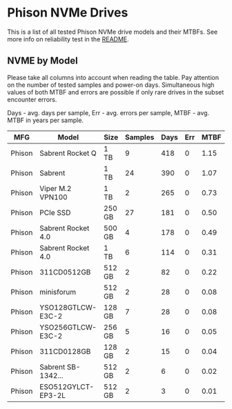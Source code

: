 Phison NVMe Drives
==================

This is a list of all tested Phison NVMe drive models and their MTBFs. See more
info on reliability test in the [README](https://github.com/bsdhw/SMART).

NVME by Model
------------

Please take all columns into account when reading the table. Pay attention on the
number of tested samples and power-on days. Simultaneous high values of both MTBF
and errors are possible if only rare drives in the subset encounter errors.

Days - avg. days per sample,
Err  - avg. errors per sample,
MTBF - avg. MTBF in years per sample.

| MFG       | Model              | Size   | Samples | Days  | Err   | MTBF |
|-----------|--------------------|--------|---------|-------|-------|------|
| Phison    | Sabrent Rocket Q   | 1 TB   | 9       | 418   | 0     | 1.15   |
| Phison    | Sabrent            | 1 TB   | 24      | 390   | 0     | 1.07   |
| Phison    | Viper M.2 VPN100   | 1 TB   | 2       | 265   | 0     | 0.73   |
| Phison    | PCIe SSD           | 250 GB | 27      | 181   | 0     | 0.50   |
| Phison    | Sabrent Rocket 4.0 | 500 GB | 4       | 178   | 0     | 0.49   |
| Phison    | Sabrent Rocket 4.0 | 1 TB   | 6       | 114   | 0     | 0.31   |
| Phison    | 311CD0512GB        | 512 GB | 2       | 82    | 0     | 0.22   |
| Phison    | minisforum         | 512 GB | 2       | 28    | 0     | 0.08   |
| Phison    | YSO128GTLCW-E3C-2  | 128 GB | 7       | 28    | 0     | 0.08   |
| Phison    | YSO256GTLCW-E3C-2  | 256 GB | 5       | 16    | 0     | 0.05   |
| Phison    | 311CD0128GB        | 128 GB | 2       | 15    | 0     | 0.04   |
| Phison    | Sabrent SB-1342... | 512 GB | 2       | 6     | 0     | 0.02   |
| Phison    | ESO512GYLCT-EP3-2L | 512 GB | 2       | 3     | 0     | 0.01   |
